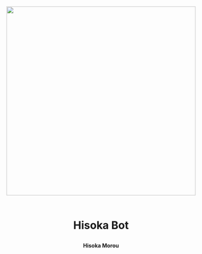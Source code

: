 <h1 align="center">

<img width="500" src="https://dafunda.com/wp-content/uploads/2021/01/Karakter-Hunter-x-Hunter-Yang-Kuat-Menurut-Hisoka.jpg">

<br> Hisoka Bot
</h1>
<h4 align="center">Hisoka Morou</h4>
